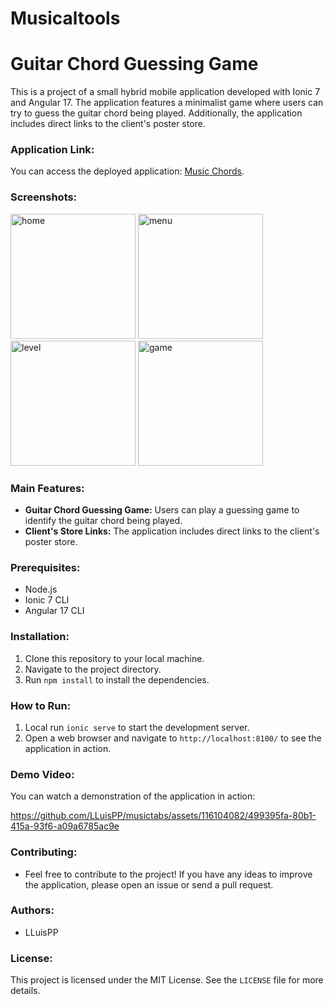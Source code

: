 # Musicaltools

<h1 align="left">Guitar Chord Guessing Game</h1>

<p align="left">This is a project of a small hybrid mobile application developed with Ionic 7 and Angular 17. The application features a minimalist game where users can try to guess the guitar chord being played. Additionally, the application includes direct links to the client's poster store.</p>

### Application Link:
You can access the deployed application: [Music Chords](https://musicaltoolstabs.web.app/).

### Screenshots:
<img width="200" alt="home" src="https://github.com/LLuisPP/musictabs/assets/116104082/8b4c7c6b-aaf5-41a7-8371-a946bcdfcf3c">
<img width="200" alt="menu" src="https://github.com/LLuisPP/musictabs/assets/116104082/cf87c2bb-a3d2-4aed-9fe0-48e7ad4c191f">
<img width="200" alt="level" src="https://github.com/LLuisPP/musictabs/assets/116104082/ee5f0e2f-bda0-47de-b7ad-fa20acfda198">
<img width="200" alt="game" src="https://github.com/LLuisPP/musictabs/assets/116104082/65f7d236-3815-4226-9ff2-59f5927c05b2">

### Main Features:
- **Guitar Chord Guessing Game:** Users can play a guessing game to identify the guitar chord being played.
- **Client's Store Links:** The application includes direct links to the client's poster store.

### Prerequisites:
- Node.js
- Ionic 7 CLI
- Angular 17 CLI

### Installation:
1. Clone this repository to your local machine.
2. Navigate to the project directory.
3. Run `npm install` to install the dependencies.

### How to Run:
1. Local run `ionic serve` to start the development server.
2. Open a web browser and navigate to `http://localhost:8100/` to see the application in action.

### Demo Video:
You can watch a demonstration of the application in action: 

https://github.com/LLuisPP/musictabs/assets/116104082/499395fa-80b1-415a-93f6-a09a6785ac9e

### Contributing:
  - Feel free to contribute to the project! If you have any ideas to improve the application, please open an issue or send a pull request.

### Authors:
  - LLuisPP

### License:
This project is licensed under the MIT License. See the `LICENSE` file for more details.
